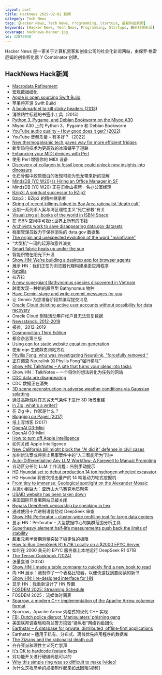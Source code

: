 ```yaml
---
layout: post
title: Hacknews 2025-02-02 新闻
category: Tech News
tags: [Hacker News, Tech News, Programming, Startups, 最新科技新闻]
keywords: [Hacker News, Tech News, Programming, Startups, 最新科技新闻]
coverage: hacknews-banner.jpg
id: 42879930
---
```


Hacker News 是一家关于计算机黑客和创业公司的社会化新闻网站，由保罗·格雷厄姆的创业孵化器 Y Combinator 创建。

## HackNews Hack新闻

- [Macrodata Refinement](https://lumon-industries.com/)
- 宏观数据细化
- [Apple is open sourcing Swift Build](https://www.swift.org/blog/the-next-chapter-in-swift-build-technologies/)
- 苹果将​​开源 Swift Build
- [A bookmarklet to kill sticky headers (2013)](https://alisdair.mcdiarmid.org/kill-sticky-headers/)
- 消除粘性标题的书签小工具（2013）
- [Python 3, Pygame, and Debian Bookworm on the Miyoo A30](https://www.jtolio.com/2025/02/py3-pygame-miyoo-a30/)
- Miyoo A30 上的 Python 3、Pygame 和 Debian Bookworm
- [YouTube audio quality – How good does it get? (2022)](https://www.audiomisc.co.uk/YouTube/SpotTheDifference.html)
- YouTube 音频质量 – 有多好？（2022）
- [New thermogalvanic tech paves way for more efficient fridges](https://cosmosmagazine.com/science/chemistry/improved-fridge-technology/)
- 新型热电技术为更高效的冰箱铺平了道路
- [Enhancing your MIDI devices with Perl](https://fuzzix.org/enhancing-midi-hardware-with-perl)
- 使用 Perl 增强你的 MIDI 设备
- [Discovery of collagen in fossil bone could unlock new insights into dinosaurs](https://news.liverpool.ac.uk/2025/01/31/discovery-of-collagen-in-fossil-bone-could-unlock-new-insights-into-dinosaurs/)
- 化石骨骼中胶原蛋白的发现可能为恐龙带来新的见解
- [MindsDB (YC W20) Is Hiring an Office Manager in SF](https://grnh.se/83c3fffa7us)
- MindsDB (YC W20) 正在旧金山招聘一名办公室经理
- [Bzip3: A spiritual successor to BZip2](https://github.com/kspalaiologos/bzip3)
- Bzip3：BZip2 的精神继承者
- [String of recent killings linked to Bay Area rationalist 'death cult'](https://www.sfgate.com/bayarea/article/bay-area-death-cult-zizian-murders-20064333.php)
- 近期一系列杀人案与湾区理性主义“死亡邪教”有关
- [Visualizing all books of the world in ISBN-Space](https://phiresky.github.io/blog/2025/visualizing-all-books-in-isbn-space/)
- 在 ISBN 空间中可视化世界上所有的书籍
- [Archivists work to save disappearing data.gov datasets](https://www.404media.co/archivists-work-to-identify-and-save-the-thousands-of-datasets-disappearing-from-data-gov/)
- 档案管理员致力于保存消失的 data.gov 数据集
- [The origin and unexpected evolution of the word "mainframe"](https://www.righto.com/2025/02/origin-of-mainframe-term.html)
- “大型机”一词的起源和意外演变
- [Smart fabric heats up under the sun](https://uwaterloo.ca/news/media/smart-fabric-heats-under-sun)
- 智能织物在阳光下升温
- [Show HN: We're building a desktop app for browser agents](https://meha.ai)
- 展示 HN：我们正在为浏览器代理构建桌面应用程序
- [Ratzilla](https://orhun.dev/ratzilla/demo/)
- 拉齐拉
- [A new supergiant Bathynomus species discovered in Vietnam](https://zookeys.pensoft.net/article/139335/)
- 越南发现一种新的超巨型 Bathynomus 物种
- [Have Gemini stage and write commit messages for you](https://github.com/suwi-lanji/auto-commit)
- 让 Gemini 为您准备阶段并编写提交消息
- [Oracle Cloud deleting active user accounts without possibility for data recovery](https://mastodon.de/@ErikUden/113930010311998246)
- Oracle Cloud 删除活动用户帐户且无法恢复数据
- [Newsstands, 2012-2019](https://www.trevortraynor.com/newsstands)
- 报摊，2012-2019
- [Cosmopolitan Third Edition](https://justine.lol/cosmo3/)
- 都会杂志第三版
- [Using eqn for static website equation generation](https://douglasrumbaugh.com/post/eqn-mathml/)
- 使用 eqn 生成静态网站方程
- [Phyllis Fong, who was investigating Neuralink, "forcefully removed "](https://timesofindia.indiatimes.com/technology/tech-news/phyllis-fong-who-was-investigating-elon-musks-brain-implant-startup-neuralink-forcefully-removed-from-office-after-refusing-termination-order/articleshow/117800543.cms)
- 正在调查 Neuralink 的 Phyllis Fong“强行移除”
- [Show HN: TalkNotes – A site that turns your ideas into tasks](https://www.talknotes.tech/)
- Show HN：TalkNotes – 一个将你的想法转化为任务的网站
- [CDC data are disappearing](https://www.theatlantic.com/health/archive/2025/01/cdc-dei-scientific-data/681531/)
- CDC 数据正在消失
- [3D scene reconstruction in adverse weather conditions via Gaussian splatting](https://arxiv.org/abs/2412.18862)
- 通过高斯溅射在恶劣天气条件下进行 3D 场景重建
- [In Zig, what's a writer?](https://www.openmymind.net/In-Zig-Whats-a-Writer/)
- 在 Zig 中，作家是什么？
- [Blogging on Paper (2017)](https://conroy.org/blogging-on-paper)
- 纸上写博客 (2017)
- [OpenAI O3-Mini](https://openai.com/index/openai-o3-mini/)
- OpenAI O3-Mini
- [How to turn off Apple Intelligence](https://www.asurion.com/connect/tech-tips/turn-off-apple-intelligence/)
- 如何关闭 Apple Intelligence
- [New California bill might block the "AI did it" defense in civil cases](https://www.veeto.app/bill/1941749?tab=Overview)
- 加州新法案或将禁止民事案件中的“人工智能所为”辩护
- [Auto-Differentiating Any LLM Workflow: A Farewell to Manual Prompting](https://arxiv.org/abs/2501.16673)
- 自动区分任何 LLM 工作流程：告别手动提示
- [HD Hyundai set to debut production 14 ton hydrogen wheeled excavator](https://electrek.co/2025/01/27/hd-hyundai-set-to-debut-production-14-ton-hydrogen-wheeled-excavator/)
- HD Hyundai 将首次推出量产的 14 吨氢动力轮式挖掘机
- [From tiny to immense: Geological spotlight on the Alexander Mosaic](https://journals.plos.org/plosone/article?id=10.1371/journal.pone.0315188)
- 从微小到巨大：亚历山大马赛克地质聚焦
- [USAID website has been taken down](https://www.reuters.com/world/us/website-usaid-appears-be-offline-2025-02-01/)
- 美国国际开发署网站已被关闭
- [Bypass DeepSeek censorship by speaking in hex](https://substack.com/home/post/p-156004330)
- 通过使用十六进制语言绕过 DeepSeek 审查
- [Show HN: Perforator – cluster-wide profiling tool for large data centers](https://github.com/yandex/perforator)
- 显示 HN：Perforator – 大型数据中心的集群范围分析工具
- [Superheavy element half-life measurements push back the limits of stability](https://www.chemistryworld.com/news/superheavy-element-half-life-measurements-push-back-the-limits-of-stability/4020843.article)
- 超重元素半衰期测量突破了稳定性的极限
- [How to Run DeepSeek R1 671B Locally on a $2000 EPYC Server](https://digitalspaceport.com/how-to-run-deepseek-r1-671b-fully-locally-on-2000-epyc-rig/)
- 如何在 2000 美元的 EPYC 服务器上本地运行 DeepSeek R1 671B
- [The Tensor Cookbook (2024)](https://tensorcookbook.com/)
- 张量食谱 (2024)
- [Show HN: I made a table comparer to quickly find a new book to read](https://nextread.info/)
- 向 HN 展示：我制作了一个表格比较器，以便快速找到要阅读的新书
- [Show HN: I re-designed interface for HN](https://hacked.unlace.app/)
- 显示 HN：我重新设计了 HN 界面
- [FOSDEM 2025: Streaming Schedule](https://fosdem.org/2025/schedule/streaming/)
- FOSDEM 2025：流媒体时间表
- [Sparrow, a modern C++ implementation of the Apache Arrow columnar format](https://johan-mabille.medium.com/sparrow-1f23817f6696)
- Sparrow，Apache Arrow 列格式的现代 C++ 实现
- [FBI, Dutch police disrupt 'Manipulaters' phishing gang](https://krebsonsecurity.com/2025/01/fbi-dutch-police-disrupt-manipulaters-phishing-gang/)
- 美国联邦调查局和荷兰警方捣毁“操纵者”网络钓鱼团伙
- [Earthstar – A database for private, distributed, offline-first applications](https://earthstar-project.org/)
- Earthstar – 适用于私有、分布式、离线优先应用程序的数据库
- [The Zizians and the rationalist death cult](https://maxread.substack.com/p/the-zizians-and-the-rationalist-death)
- 齐齐亚派和理性主义死亡崇拜
- [It's OK to hardcode feature flags](https://code.mendhak.com/hardcode-feature-flags/)
- 对功能开关进行硬编码是可以的
- [Why this simple ring was so difficult to make [video]](https://www.youtube.com/watch?v=7gTz_JmlYtQ)
- 为什么这枚简单的戒指制作起来如此困难[视频]

